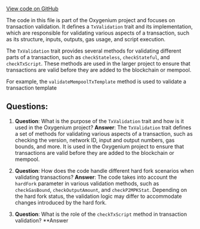 [View code on GitHub](https://github.com/oxygenium/oxygenium/flow/src/main/scala/org/oxygenium/flow/validation/TxValidation.scala)

The code in this file is part of the Oxygenium project and focuses on transaction validation. It defines a `TxValidation` trait and its implementation, which are responsible for validating various aspects of a transaction, such as its structure, inputs, outputs, gas usage, and script execution.

The `TxValidation` trait provides several methods for validating different parts of a transaction, such as `checkStateless`, `checkStateful`, and `checkTxScript`. These methods are used in the larger project to ensure that transactions are valid before they are added to the blockchain or mempool.

For example, the `validateMempoolTxTemplate` method is used to validate a transaction template
## Questions: 
 1. **Question**: What is the purpose of the `TxValidation` trait and how is it used in the Oxygenium project?
   **Answer**: The `TxValidation` trait defines a set of methods for validating various aspects of a transaction, such as checking the version, network ID, input and output numbers, gas bounds, and more. It is used in the Oxygenium project to ensure that transactions are valid before they are added to the blockchain or mempool.

2. **Question**: How does the code handle different hard fork scenarios when validating transactions?
   **Answer**: The code takes into account the `hardFork` parameter in various validation methods, such as `checkGasBound`, `checkOutputAmount`, and `checkP2MPKStat`. Depending on the hard fork status, the validation logic may differ to accommodate changes introduced by the hard fork.

3. **Question**: What is the role of the `checkTxScript` method in transaction validation?
   **Answer